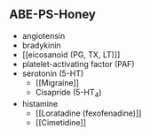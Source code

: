 ## ABE-PS-Honey
- angiotensin
- bradykinin
- [[eicosanoid (PG, TX, LT)]]
- platelet-activating factor (PAF)
- serotonin (5-HT)
	- [[Migraine]]
	- Cisapride (5-HT<sub>4</sub>) 
- histamine
	- [[Loratadine (fexofenadine)]]
	- [[Cimetidine]]
